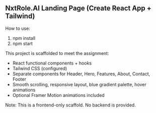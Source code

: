 NxtRole.AI Landing Page (Create React App + Tailwind)
------------------------------------------------------

How to use:
1. npm install
2. npm start

This project is scaffolded to meet the assignment:
- React functional components + hooks
- Tailwind CSS (configured)
- Separate components for Header, Hero, Features, About, Contact, Footer
- Smooth scrolling, responsive layout, blue gradient palette, hover animations
- Optional Framer Motion animations included

Note: This is a frontend-only scaffold. No backend is provided.

